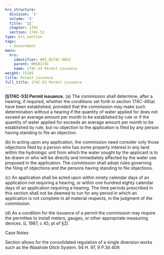 ```yaml
---
hrs_structure:
  division: '1'
  volume: '3'
  title: '12'
  chapter: 174C
  section: 174C-53
type: hrs_section
tags:
  - Government
menu:
  hrs:
    identifier: HRS_0174C-0053
    parent: HRS0174C
    name: 174C-53 Permit issuance
weight: 72185
title: Permit issuance
full_title: 174C-53 Permit issuance
---
```

**[§174C-53] Permit issuance.** (a) The commission shall determine, after a hearing, if required, whether the conditions set forth in section 174C-49(a) have been established; provided that the commission may make such determination without a hearing if the quantity of water applied for does not exceed an average amount per month to be established by rule or if the quantity of water applied for exceeds an average amount per month to be established by rule, but no objection to the application is filed by any person having standing to file an objection.

(b) In acting upon any application, the commission need consider only those objections filed by a person who has some property interest in any land within the hydrologic unit from which the water sought by the applicant is to be drawn or who will be directly and immediately affected by the water use proposed in the application. The commission shall adopt rules governing the filing of objections and the persons having standing to file objections.

(c) An application shall be acted upon within ninety calendar days of an application not requiring a hearing, or within one hundred eighty calendar days of an application requiring a hearing. The time periods prescribed in this section shall not be deemed to run for any period in which an application is not complete in all material respects, in the judgment of the commission.

(d) As a condition for the issuance of a permit the commission may require the permittee to install meters, gauges, or other appropriate measuring devices. [L 1987, c 45, pt of §2]

Case Notes

Section allows for the consolidated regulation of a single diversion works such as the Waiahole Ditch System. 94 H. 97, 9 P.3d 409.